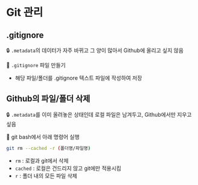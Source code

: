 # Git 관리

## .gitignore

:lock: `.metadata`의 데이터가 자주 바뀌고 그 양이 많아서 Github에 올리고 싶지 않음

:key: `.gitignore` 파일 만들기

- 해당 파일/폴더를 .gitignore 텍스트 파일에 작성하여 저장



## Github의 파일/폴더 삭제

:lock: `.metadata`를 이미 올려놓은 상태인데 로컬 파일은 남겨두고, Github에서만 지우고 싶음

:key: git bash에서 아래 명령어 실행

```bash
git rm --cached -r (폴더명/파일명)
```

- `rm` : 로컬과 git에서 삭제
- `cached` : 로컬은 건드리지 않고 git에만 적용시킴
- `r` : 폴더 내의 모든 파일 삭제